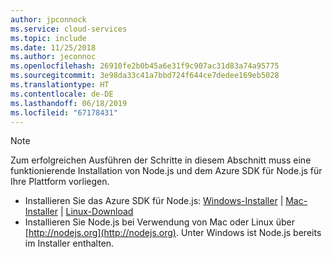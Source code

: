 ```yaml
---
author: jpconnock
ms.service: cloud-services
ms.topic: include
ms.date: 11/25/2018
ms.author: jeconnoc
ms.openlocfilehash: 26910fe2b0b45a6e31f9c907ac31d83a74a95775
ms.sourcegitcommit: 3e98da33c41a7bbd724f644ce7dedee169eb5028
ms.translationtype: HT
ms.contentlocale: de-DE
ms.lasthandoff: 06/18/2019
ms.locfileid: "67178431"
---
```

> [!NOTE]
> Zum erfolgreichen Ausführen der Schritte in diesem Abschnitt muss eine funktionierende Installation von Node.js und dem Azure SDK für Node.js für Ihre Plattform vorliegen.
> 
> * Installieren Sie das Azure SDK für Node.js: [Windows-Installer](https://go.microsoft.com/fwlink/?LinkId=254279) | [Mac-Installer](https://go.microsoft.com/fwlink/?LinkId=253471) | [Linux-Download](https://go.microsoft.com/fwlink/?LinkId=253472)
> * Installieren Sie Node.js bei Verwendung von Mac oder Linux über [http://nodejs.org](http://nodejs.org). Unter Windows ist Node.js bereits im Installer enthalten.
> 
> 
